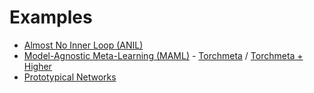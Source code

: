# Examples

 - [Almost No Inner Loop (ANIL)](anil/)
 - [Model-Agnostic Meta-Learning (MAML)](maml/) - [Torchmeta](maml/) / [Torchmeta + Higher](maml-higher/)
 - [Prototypical Networks](protonet/)

